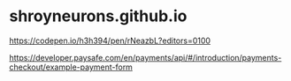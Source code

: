 # shroyneurons.github.io

https://codepen.io/h3h394/pen/rNeazbL?editors=0100

https://developer.paysafe.com/en/payments/api/#/introduction/payments-checkout/example-payment-form
